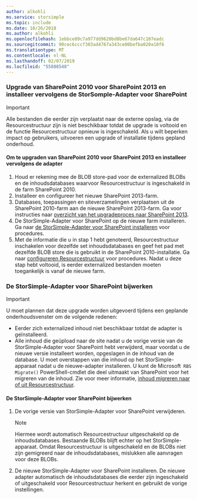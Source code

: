 ```yaml
---
author: alkohli
ms.service: storsimple
ms.topic: include
ms.date: 10/26/2018
ms.author: alkohli
ms.openlocfilehash: 1ebbce89c7a977dd9620bd8be67da647c107eadc
ms.sourcegitcommit: 90cec6cccf303ad4767a343ce00befba020a10f6
ms.translationtype: MT
ms.contentlocale: nl-NL
ms.lasthandoff: 02/07/2019
ms.locfileid: "55888548"
---
```

### <a name="upgrade-sharepoint-2010-to-sharepoint-2013-and-then-install-the-storsomple-adapter-for-sharepoint"></a>Upgrade van SharePoint 2010 voor SharePoint 2013 en installeer vervolgens de StorSomple-Adapter voor SharePoint
> [!IMPORTANT]
> Alle bestanden die eerder zijn verplaatst naar de externe opslag, via de Resourcestructuur zijn is niet beschikbaar totdat de upgrade is voltooid en de functie Resourcestructuur opnieuw is ingeschakeld. Als u wilt beperken impact op gebruikers, uitvoeren een upgrade of installatie tijdens gepland onderhoud.
> 
> 

#### <a name="to-upgrade-sharepoint-2010-to-sharepoint-2013-and-then-install-the-adapter"></a>Om te upgraden van SharePoint 2010 voor SharePoint 2013 en installeer vervolgens de adapter
1. Houd er rekening mee de BLOB store-pad voor de externalized BLOBs en de inhoudsdatabases waarvoor Resourcestructuur is ingeschakeld in de farm SharePoint 2010. 
2. Installeer en configureer het nieuwe SharePoint 2013-farm. 
3. Databases, toepassingen en siteverzamelingen verplaatsen uit de SharePoint 2010-farm aan de nieuwe SharePoint 2013-farm. Ga voor instructies naar [overzicht van het upgradeproces naar SharePoint 2013](https://technet.microsoft.com/library/cc262483.aspx).
4. De StorSimple-Adapter voor SharePoint op de nieuwe farm installeren. Ga naar [de StorSimple-Adapter voor SharePoint installeren](#install-the-storsimple-adapter-for-sharepoint) voor procedures.
5. Met de informatie die u in stap 1 hebt genoteerd, Resourcestructuur inschakelen voor dezelfde set inhoudsdatabases en geef het pad met dezelfde BLOB store die is gebruikt in de SharePoint 2010-installatie. Ga naar [configureren Resourcestructuur](#configure-rbs) voor procedures. Nadat u deze stap hebt voltooid, is eerder externalized bestanden moeten toegankelijk is vanaf de nieuwe farm. 

### <a name="upgrade-the-storsimple-adapter-for-sharepoint"></a>De StorSimple-Adapter voor SharePoint bijwerken
> [!IMPORTANT]
> U moet plannen dat deze upgrade worden uitgevoerd tijdens een geplande onderhoudsvenster om de volgende redenen:
> 
> * Eerder zich externalized inhoud niet beschikbaar totdat de adapter is geïnstalleerd.
> * Alle inhoud die geüpload naar de site nadat u de vorige versie van de StorSimple-Adapter voor SharePoint hebt verwijderd, maar voordat u de nieuwe versie installeert worden, opgeslagen in de inhoud van de database. U moet overstappen van die inhoud op het StorSimple-apparaat nadat u de nieuwe-adapter installeren. U kunt de Microsoft` RBS Migrate()` PowerShell-cmdlet die deel uitmaakt van SharePoint voor het migreren van de inhoud. Zie voor meer informatie, [inhoud migreren naar of uit Resourcestructuur](https://technet.microsoft.com/library/ff628255.aspx). 
> 
> 

#### <a name="to-upgrade-the-storsimple-adapter-for-sharepoint"></a>De StorSimple-Adapter voor SharePoint bijwerken
1. De vorige versie van StorSimple-Adapter voor SharePoint verwijderen.
   
   > [!NOTE]
   > Hiermee wordt automatisch Resourcestructuur uitgeschakeld op de inhoudsdatabases. Bestaande BLOBs blijft echter op het StorSimple-apparaat. Omdat Resourcestructuur is uitgeschakeld en de BLOBs niet zijn gemigreerd naar de inhoudsdatabases, mislukken alle aanvragen voor deze BLOBs. 
   > 
   > 
2. De nieuwe StorSimple-Adapter voor SharePoint installeren. De nieuwe adapter automatisch de inhoudsdatabases die eerder zijn ingeschakeld of uitgeschakeld voor Resourcestructuur herkent en gebruikt de vorige instellingen.

